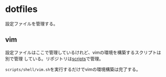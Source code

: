 # dotfiles

設定ファイルを管理する。

## vim

設定ファイルはここで管理しているけれど、vimの環境を構築するスクリプトは別で管理
している。リポジトリは[scripts](https://github.com/jiro4989/scripts)で管理。

`scripts/shell/vim.sh`を実行するだけでvimの環境構築は完了する。
